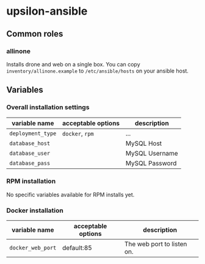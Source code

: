 # upsilon-ansible

## Common roles

### allinone

Installs drone and web on a single box. You can copy
`inventory/allinone.example` to `/etc/ansible/hosts` on your ansible host.

## Variables

### Overall installation settings

| variable name | acceptable options | description |
| --- | --- | --- |
| `deployment_type` | `docker`, `rpm` | ... |
| `database_host` |  | MySQL Host |
| `database_user` |  | MySQL Username |
| `database_pass` |  | MySQL Password |

### RPM installation

No specific variables available for RPM installs yet.

### Docker installation

| variable name | acceptable options | description |
| --- | --- | --- |
| `docker_web_port` | default:85 | The web port to listen on. |
